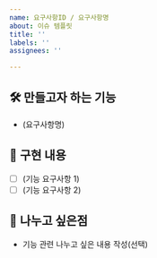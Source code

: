 ```yaml
---
name: 요구사항ID / 요구사항명
about: 이슈 템플릿
title: ''
labels: ''
assignees: ''

---
```


## 🛠️ 만들고자 하는 기능
- (요구사항명)

## 📝 구현 내용
- [ ] (기능 요구사항 1)
- [ ] (기능 요구사항 2)

## 🌱 나누고 싶은점
- 기능 관련 나누고 싶은 내용 작성(선택)
